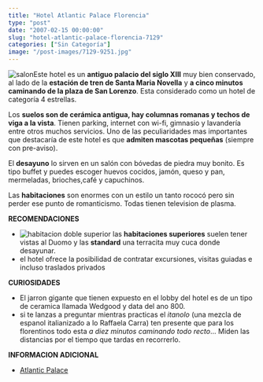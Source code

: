 ```yaml
---
title: "Hotel Atlantic Palace Florencia"
type: "post"
date: "2007-02-15 00:00:00"
slug: "hotel-atlantic-palace-florencia-7129"
categories: ["Sin Categoría"]
image: "/post-images/7129-9251.jpg"
---
```


![salon](/post-images/7129-9251.jpg "salon")Este hotel es un **antiguo palacio del siglo XIII** muy bien conservado, al lado de la **estación de tren de Santa Maria Novella** y **a cinco minutos caminando de la plaza de San Lorenzo**. Esta considerado como un hotel de categoría 4 estrellas.

Los **suelos son de cerámica antigua, hay columnas romanas y techos de viga a la vista**. Tienen parking, internet con wi-fi, gimnasio y lavandería entre otros muchos servicios. Uno de las peculiaridades mas importantes que destacaría de este hotel es que **admiten mascotas pequeñas** (siempre con pre-aviso).

El **desayuno** lo sirven en un salón con bóvedas de piedra muy bonito. Es tipo buffet y puedes escoger huevos cocidos, jamón, queso y pan, mermeladas, brioches,café y capuchinos.

Las **habitaciones** son enormes con un estilo un tanto rococó pero sin perder ese punto de romanticismo. Todas tienen television de plasma.

**RECOMENDACIONES**

- ![habitacion doble superior](/post-images/7129-9253.jpg "habitacion doble superior") las **habitaciones superiores** suelen tener vistas al Duomo y las **standard** una terracita muy cuca donde desayunar.
- el hotel ofrece la posibilidad de contratar excursiones, visitas guiadas e incluso traslados privados

**CURIOSIDADES**

- El jarron gigante que tienen expuesto en el lobby del hotel es de un tipo de ceramica llamada Wedgood y data del ano 800.
- si te lanzas a preguntar mientras practicas el *itanolo* (una mezcla de espanol italianizado a lo Raffaela Carra) ten presente que para los florentinos todo esta *a diez minutos caminando todo recto*... Miden las distancias por el tiempo que tardas en recorrerlo.

**INFORMACION ADICIONAL**

- [Atlantic Palace](http://www.atlanticpalace.it/es/rooms.htm)